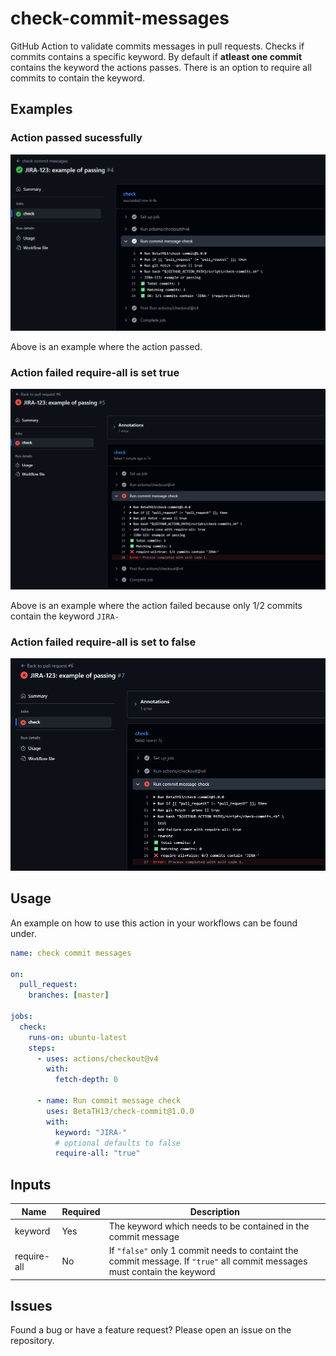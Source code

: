# check-commit-messages

GitHub Action to validate commits messages in pull requests.
Checks if commits contains a specific keyword.
By default if **atleast one commit** contains the keyword the actions passes.
There is an option to require all commits to contain the keyword.

## Examples

### Action passed sucessfully

![Sucessful example of the action](./docs/success_base.png)

Above is an example where the action passed. 

### Action failed require-all is set true

![Failure example on require_all true](./docs/failure_require_all.png)

Above is an example where the action failed because only 1/2 commits contain the keyword `JIRA-`

### Action failed require-all is set to false 

![Failure example on require_all false](./docs/failure_base.png)


## Usage

An example on how to use this action in your workflows can be found under.

```yaml
name: check commit messages

on:
  pull_request:
    branches: [master]

jobs:
  check:
    runs-on: ubuntu-latest
    steps:
      - uses: actions/checkout@v4
        with:
          fetch-depth: 0

      - name: Run commit message check
        uses: BetaTH13/check-commit@1.0.0
        with:
          keyword: "JIRA-"
          # optional defaults to false
          require-all: "true"
```

## Inputs

| Name        | Required | Description                                                                                                                       |
| ----------- | -------- | --------------------------------------------------------------------------------------------------------------------------------- |
| keyword     | Yes      | The keyword which needs to be contained in the commit message                                                                     |
| require-all | No       | If  `"false"` only 1 commit needs to containt the commit message. If `"true"` all commit messages must contain the keyword |

## Issues

Found a bug or have a feature request?
Please open an issue on the repository.
